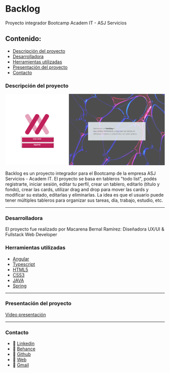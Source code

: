 # Backlog
Proyecto integrador Bootcamp Academ IT - ASJ Servicios

## Contenido:
* [Descripción del proyecto](#Descripción-del-proyecto)
* [Desarrolladora](#Desarrolladora)
* [Herramientas utilizadas](#Herramientas-utilizadas)
* [Presentación del proyecto](#Presentación-del-proyecto)
* [Contacto](#Contacto)

### Descripción del proyecto

![Portada backlog](/assets/img/presentation.png)

Backlog es un proyecto integrador para el Bootcamp de la empresa ASJ Servicios - Academ IT. El proyecto se basa en tableros "todo list", podés registrarte, iniciar sesión, editar tu perfil, crear un tablero, editarlo (título y fondo), crear las cards, utilizar drag and drop para mover las cards y modificar su estado, editarlas y eliminarlas.
La idea es que el usuario puede tener múltiples tableros para organizar sus tareas, día, trabajo, estudio, etc.

***

### Desarrolladora

El proyecto fue realizado por Macarena Bernal Ramírez: Diseñadora UX/UI & Fullstack Web Developer

### Herramientas utilizadas
* [Angular](https://cdn.jsdelivr.net/gh/devicons/devicon@v2.15.1/devicon.min.css)
* [Typescript](https://cdn.jsdelivr.net/gh/devicons/devicon@v2.15.1/devicon.min.css)
* [HTML5](https://cdn.jsdelivr.net/gh/devicons/devicon@v2.15.1/devicon.min.css)
* [CSS3](https://cdn.jsdelivr.net/gh/devicons/devicon@v2.15.1/devicon.min.css)
* [JAVA](https://cdn.jsdelivr.net/gh/devicons/devicon@v2.15.1/devicon.min.css)
* [Spring](https://cdn.jsdelivr.net/gh/devicons/devicon@v2.15.1/devicon.min.css)

***

### Presentación del proyecto

<a href="https://drive.google.com/file/d/10GYbjLnw9XythvRA1SXfVUIGmXcNgLO6/view?usp=sharing">Video presentación</a>

***

### Contacto

* 💼 <a href="https://www.linkedin.com/in/macarena-bernal-ramirez/">Linkedin</a>
* 💼 <a href="https://www.behance.net/macarenbernal">Behance</a>
* 💼 <a href="https://github.com/Mcsand22">Github</a>
* 🔗 <a href="https://mcsand22.github.io/Bym-web/">Web</a>
* 📧 <a href="mailto:mabernal94@gmail.com" name="mail">Gmail</a>
